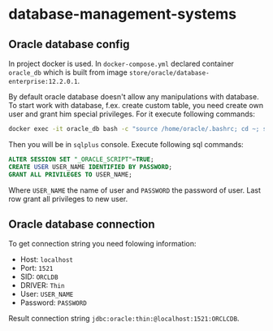 # database-management-systems
## Oracle database config
In project docker is used. In `docker-compose.yml` declared container
`oracle_db` which is built from image `store/oracle/database-enterprise:12.2.0.1`.

By default oracle database doesn't allow any manipulations with database.
To start work with database, f.ex. create custom table, you need create own user
and grant him special privileges. For it execute following commands:

```sh
docker exec -it oracle_db bash -c "source /home/oracle/.bashrc; cd ~; sqlplus / as sysdba"
```
Then you will be in `sqlplus` console. Execute following sql commands:
```sql
ALTER SESSION SET "_ORACLE_SCRIPT"=TRUE;
CREATE USER USER_NAME IDENTIFIED BY PASSWORD;
GRANT ALL PRIVILEGES TO USER_NAME;
```

Where `USER_NAME` the name of user and `PASSWORD` the password of user.
Last row grant all privileges to new user.

## Oracle database connection
To get connection string you need folowing information:
+ Host: `localhost`
+ Port: `1521`
+ SID: `ORCLDB`
+ DRIVER: `Thin`
+ User: `USER_NAME`
+ Password: `PASSWORD`

Result connection string `jdbc:oracle:thin:@localhost:1521:ORCLCDB`.